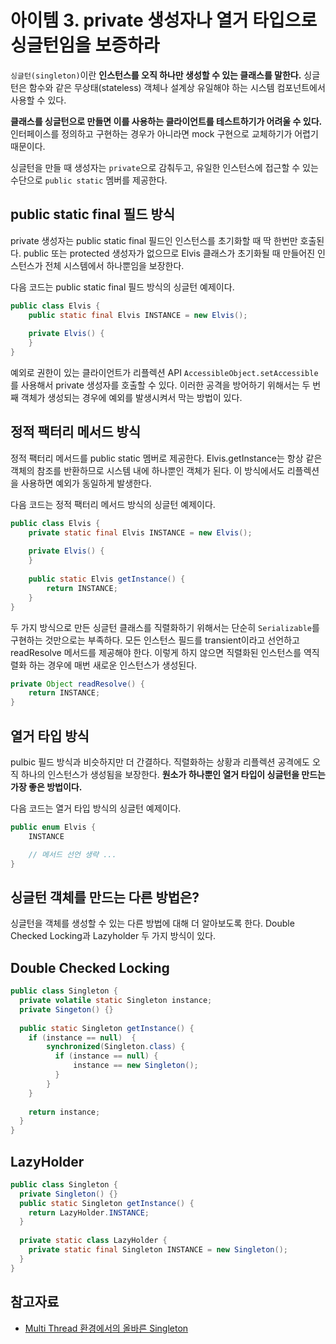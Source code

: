 # 아이템 3. private 생성자나 열거 타입으로 싱글턴임을 보증하라

```싱글턴(singleton)```이란 <b>인스턴스를 오직 하나만 생성할 수 있는 클래스를 말한다.</b> 싱글턴은 함수와 같은 무상태(stateless) 객체나 설계상 유일해야 하는 시스템 컴포넌트에서 사용할 수 있다.

<b>클래스를 싱글턴으로 만들면 이를 사용하는 클라이언트를 테스트하기가 어려울 수 있다.</b> 인터페이스를 정의하고 구현하는 경우가 아니라면 mock 구현으로 교체하기가 어렵기 때문이다.

싱글턴을 만들 때 생성자는 ```private```으로 감춰두고, 유일한 인스턴스에 접근할 수 있는 수단으로 ```public static``` 멤버를 제공한다.

## public static final 필드 방식
private 생성자는 public static final 필드인 인스턴스를 초기화할 때 딱 한번만 호출된다. public 또는 protected 생성자가 없으므로 Elvis 클래스가 초기화될 때 만들어진 인스턴스가 전체 시스템에서 하나뿐임을 보장한다.

다음 코드는 public static final 필드 방식의 싱글턴 예제이다.

```java
public class Elvis {
    public static final Elvis INSTANCE = new Elvis();
 
    private Elvis() {
    }
}
```

예외로 권한이 있는 클라이언트가 리플렉션 API ```AccessibleObject.setAccessible```를 사용해서 private 생성자를 호출할 수 있다. 이러한 공격을 방어하기 위해서는 두 번째 객체가 생성되는 경우에 예외를 발생시켜서 막는 방법이 있다.

## 정적 팩터리 메서드 방식
정적 팩터리 메서드를 public static 멤버로 제공한다. Elvis.getInstance는 항상 같은 객체의 참조를 반환하므로 시스템 내에 하나뿐인 객체가 된다. 이 방식에서도 리플렉션을 사용하면 예외가 동일하게 발생한다.

다음 코드는 정적 팩터리 메서드 방식의 싱글턴 예제이다.

```java
public class Elvis {
    private static final Elvis INSTANCE = new Elvis();
 
    private Elvis() {
    }
     
    public static Elvis getInstance() {
        return INSTANCE;
    }
}
```

두 가지 방식으로 만든 싱글턴 클래스를 직렬화하기 위해서는 단순히 ```Serializable```를 구현하는 것만으로는 부족하다. 모든 인스턴스 필드를 transient이라고 선언하고 readResolve 메서드를 제공해야 한다. 이렇게 하지 않으면 직렬화된 인스턴스를 역직렬화 하는 경우에 매번 새로운 인스턴스가 생성된다.

```java
private Object readResolve() {
    return INSTANCE;
}
```

## 열거 타입 방식
pulbic 필드 방식과 비슷하지만 더 간결하다. 직렬화하는 상황과 리플렉션 공격에도 오직 하나의 인스턴스가 생성됨을 보장한다. <b>원소가 하나뿐인 열거 타입이 싱글턴을 만드는 가장 좋은 방법이다.</b>

다음 코드는 열거 타입 방식의 싱글턴 예제이다.

```java
public enum Elvis {
    INSTANCE

    // 메서드 선언 생략 ...
}
```

## 싱글턴 객체를 만드는 다른 방법은?
싱글턴을 객체를 생성할 수 있는 다른 방법에 대해 더 알아보도록 한다. Double Checked Locking과 Lazyholder 두 가지 방식이 있다.

## Double Checked Locking
```java
public class Singleton {
  private volatile static Singleton instance;
  private Singeton() {}
  
  public static Singleton getInstance() {
    if (instance == null)  {
        synchronized(Singleton.class) {
          if (instance == null) {
              instance == new Singleton();  
          }
        }
    }
    
    return instance;
  }
}
```

## LazyHolder
```java
public class Singleton {
  private Singleton() {}
  public static Singleton getInstance() {
    return LazyHolder.INSTANCE;
  }
  
  private static class LazyHolder {
    private static final Singleton INSTANCE = new Singleton();  
  }
}
```

## 참고자료
- [Multi Thread 환경에서의 올바른 Singleton](https://medium.com/@joongwon/multi-thread-%ED%99%98%EA%B2%BD%EC%97%90%EC%84%9C%EC%9D%98-%EC%98%AC%EB%B0%94%EB%A5%B8-singleton-578d9511fd42)
